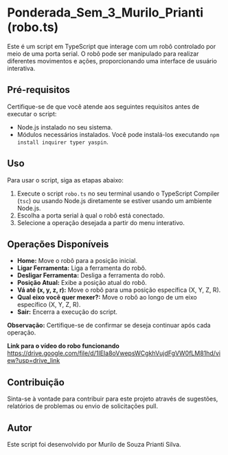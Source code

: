 # Ponderada_Sem_3_Murilo_Prianti (robo.ts)

Este é um script em TypeScript que interage com um robô controlado por meio de uma porta serial. O robô pode ser manipulado para realizar diferentes movimentos e ações, proporcionando uma interface de usuário interativa.

## Pré-requisitos
Certifique-se de que você atende aos seguintes requisitos antes de executar o script:
- Node.js instalado no seu sistema.
- Módulos necessários instalados. Você pode instalá-los executando `npm install inquirer typer yaspin`.

## Uso
Para usar o script, siga as etapas abaixo:

1. Execute o script `robo.ts` no seu terminal usando o TypeScript Compiler (`tsc`) ou usando Node.js diretamente se estiver usando um ambiente Node.js.
2. Escolha a porta serial à qual o robô está conectado.
3. Selecione a operação desejada a partir do menu interativo.

## Operações Disponíveis
- **Home:** Move o robô para a posição inicial.
- **Ligar Ferramenta:** Liga a ferramenta do robô.
- **Desligar Ferramenta:** Desliga a ferramenta do robô.
- **Posição Atual:** Exibe a posição atual do robô.
- **Vá até (x, y, z, r):** Move o robô para uma posição específica (X, Y, Z, R).
- **Qual eixo você quer mexer?:** Move o robô ao longo de um eixo específico (X, Y, Z, R).
- **Sair:** Encerra a execução do script.

**Observação:** Certifique-se de confirmar se deseja continuar após cada operação.

**Link para o vídeo do robo funcionando** https://drive.google.com/file/d/1IEIa8oVwepsWCgkhVujdFgVW0fLM81hd/view?usp=drive_link

## Contribuição
Sinta-se à vontade para contribuir para este projeto através de sugestões, relatórios de problemas ou envio de solicitações pull.

## Autor
Este script foi desenvolvido por Murilo de Souza Prianti Silva.
